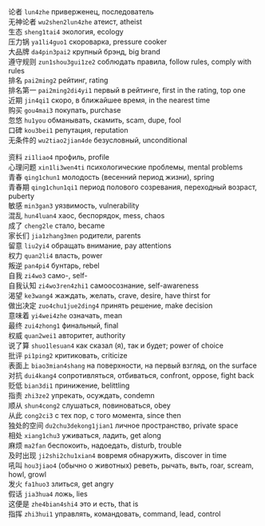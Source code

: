 论者 `lun4zhe` приверженец, последователь\
无神论者 `wu2shen2lun4zhe` атеист, atheist\
生态 `sheng1tai4` экология, ecology\
压力锅 `ya1li4guo1` скороварка, pressure cooker\
大品牌 `da4pin3pai2` крупный брэнд, big brand\
遵守规则 `zun1shou3gui1ze2` соблюдать правила, follow rules, comply with rules\
排名 `pai2ming2` рейтинг, rating\
排名第一 `pai2ming2di4yi1` первый в рейтинге, first in the rating, top one\
近期 `jin4qi1` скоро, в ближайшее время, in the nearest time\
购买 `gou4mai3` покупать, purchase\
忽悠 `hu1you` обманывать, скамить, scam, dupe, fool\
口碑 `kou3bei1` репутация, reputation\
无条件的 `wu2tiao2jian4de` безусловный, unconditional

<!-- https://zhuanlan.zhihu.com/p/18784769373 -->

资料 `zi1liao4` профиль, profile\
心理问题 `xin1li3wen4ti` психологические проблемы, mental problems\
青春 `qing1chun1` молодость (весенний период жизни), spring\
青春期 `qing1chun1qi1` период полового созревания, переходный возраст, puberty\
敏感 `min3gan3` уязвимость, vulnerability\
混乱 `hun4luan4` хаос, беспорядок, mess, chaos\
成了 `cheng2le` стало, became\
家长们 `jia1zhang3men` родители, parents\
留意 `liu2yi4` обращать внимание, pay attentions\
权力 `quan2li4` власть, power\
叛逆 `pan4pi4` бунтарь, rebel\
自我 `zi4wo3` само-, self-\
自我认知 `zi4wo3ren4zhi1` самоосознание, self-awareness\
渴望 `ke3wang4` жаждать, желать, crave, desire, have thirst for\
做出决定 `zuo4chu1jue2ding4` принять решение, make decision\
意味着 `yi4wei4zhe` означать, mean\
最终 `zui4zhong1` финальный, final\
权威 `quan2wei1` авторитет, authority\
说了算 `shuo1lesuan4` как сказал (я), так и будет; power of choice\
批评 `pi1ping2` критиковать, criticize\
表面上 `biao3mian4shang` на поверхности, на первый взгляд, on the surface\
对抗 `dui4kang4` сопротивляться, отбиваться, confront, oppose, fight back\
贬低 `bian3di1` принижение, belittling\
指责 `zhi3ze2` упрекать, осуждать, condemn\
顺从 `shun4cong2` слушаться, повиноваться, obey\
从此 `cong2ci3` с тех пор, с того момента, since then\
独处的空间 `du2chu3dekong1jian1` личное пространство, private space\
相处 `xiang1chu3` уживаться, ладить, get along\
麻烦 `ma2fan` беспокоить, надоедать, disturb, trouble\
及时出现 `ji2shi2chu1xian4` вовремя обнаружить, discover in time\
吼叫 `hou3jiao4` (обычно о животных) реветь, рычать, выть, roar, scream, howl, growl\
发火 `fa1huo3` злиться, get angry\
假话 `jia3hua4` ложь, lies\
这便是 `zhe4bian4shi4` это и есть, that is\
指挥 `zhi3hui1` управлять, командовать, command, lead, control
